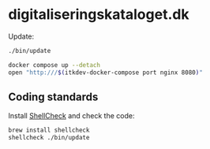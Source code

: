 # digitaliseringskataloget.dk

Update:

```sh
./bin/update
```

```sh
docker compose up --detach
open "http:///$(itkdev-docker-compose port nginx 8080)"
```

## Coding standards

Install [ShellCheck](https://github.com/koalaman/shellcheck) and check the code:

```sh
brew install shellcheck
shellcheck ./bin/update
```
